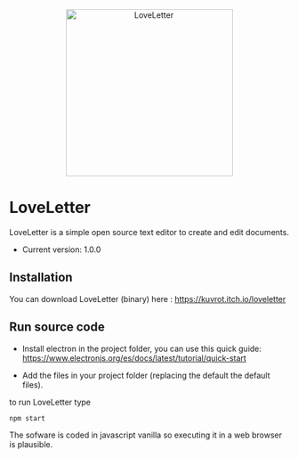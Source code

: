 <div align="center">
    <a href="https://kuvrot.itch.io/cccp-language">
        <img
            alt="LoveLetter"
            src="https://img.itch.zone/aW1nLzEyNTMzNTY0LnBuZw==/original/Afr1lF.png"
            width="300">
    </a>
</div>

# LoveLetter

   LoveLetter is a simple open source text editor to create and edit documents.
  * Current version: 1.0.0

  
## Installation

You can download LoveLetter (binary) here : https://kuvrot.itch.io/loveletter

## Run source code

- Install electron in the project folder, you can use this quick guide: https://www.electronjs.org/es/docs/latest/tutorial/quick-start

- Add the files in your project folder (replacing the default the default files).

to run LoveLetter type
```bash
npm start
```
The sofware is coded in javascript vanilla so executing it in a web browser is plausible.


  


